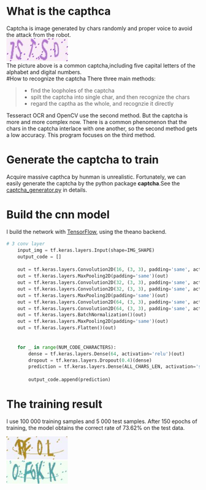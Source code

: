 # What is the capthca
Captcha is image  generated by chars randomly and proper voice to avoid the attack from the robot.   
![1STSD_4](https://github.com/Valdert-13/captcha/blob/master/picture/1STSD_4_.jpg)    
The picture above is a common captcha,including five capital letters of the alphabet and digital numbers.  
#How to recognize the captcha
There three main methods:
> * find the loopholes of the captcha
> * spilt the captcha into single char, and then recognize the chars
> * regard the captha as the whole, and recognzie it directly   

Tesseract OCR and OpenCV use the second method. But the captcha is more and more complex now. There is a common phenomenon that the chars in the captcha interlace with one another, so the second method gets a low accuracy. This program focuses on the third method. 

# Generate the captcha to train
Acquire massive capthca by hunman is unrealistic. Fortunately, we can easily generate the captcha by the python package **captcha**.See the [captcha_generator.py](https://github.com/Valdert-13/captcha/blob/master/captcha_generator.py) in details.

# Build the cnn model
I build the network with [TensorFlow](https://github.com/tensorflow/tensorflow), using the theano backend.
```python
# 3 conv layer
    input_img = tf.keras.layers.Input(shape=IMG_SHAPE)
    output_code = []

    out = tf.keras.layers.Convolution2D(16, (3, 3), padding='same', activation='relu')(input_img)
    out = tf.keras.layers.MaxPooling2D(padding='same')(out)
    out = tf.keras.layers.Convolution2D(32, (3, 3), padding='same', activation='relu')(out)
    out = tf.keras.layers.Convolution2D(32, (3, 3), padding='same', activation='relu')(out)
    out = tf.keras.layers.MaxPooling2D(padding='same')(out)
    out = tf.keras.layers.Convolution2D(64, (3, 3), padding='same', activation='relu')(out)
    out = tf.keras.layers.Convolution2D(64, (3, 3), padding='same', activation='relu')(out)
    out = tf.keras.layers.BatchNormalization()(out)
    out = tf.keras.layers.MaxPooling2D(padding='same')(out)
    out = tf.keras.layers.Flatten()(out)


    for _ in range(NUM_CODE_CHARACTERS):
        dense = tf.keras.layers.Dense(64, activation='relu')(out)
        dropout = tf.keras.layers.Dropout(0.4)(dense)
        prediction = tf.keras.layers.Dense(ALL_CHARS_LEN, activation='sigmoid')(dropout)

        output_code.append(prediction)
```

# The training result    
I use 100 000 training samples and 5 000 test samples. After 150 epochs of training, the model obtains the correct rate of 73.62% on the test data.  


![1RF0L](https://github.com/Valdert-13/captcha/blob/master/picture/1RF0L_0_.jpg)    
![0F6KK](https://github.com/Valdert-13/captcha/blob/master/picture/0F6KK_8_.jpg)   



